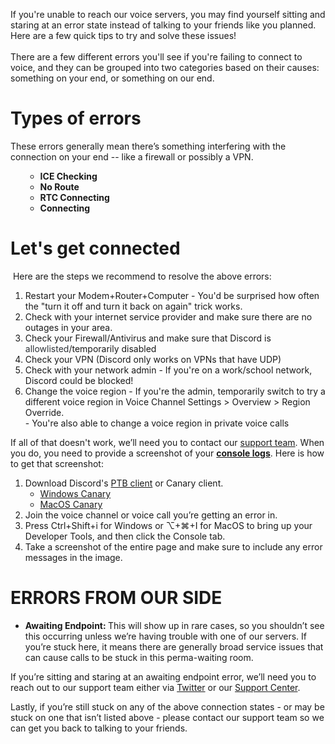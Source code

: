 <p>If you're unable to reach our voice servers, you may find yourself sitting and staring at an error state instead of talking to your friends like you planned. Here are a few quick tips to try and solve these issues!<br><br>There are a few different errors you'll see if you're failing to connect to voice, and they can be grouped into two categories based on their causes: something on your end, or something on our end.</p>
<h1>Types of errors</h1>
<p><span style="font-weight: 400;">These errors generally mean there’s something interfering with the connection on your end -- like a firewall or possibly a VPN.  </span></p>
<ul>
    <ul>
        <li style="font-weight: 400;" aria-level="1"><strong>ICE Checking</strong></li>
        <li style="font-weight: 400;" aria-level="1"><strong>No Route</strong></li>
        <li style="font-weight: 400;" aria-level="1">
            <strong>RTC Connecting</strong><span style="font-weight: 400;"> </span>
        </li>
        <li style="font-weight: 400;" aria-level="1"><strong>Connecting </strong></li>
    </ul>
</ul>
<h1>Let's get connected</h1>
<p><span style="font-weight: 400;"> Here are the steps we recommend to resolve the above errors:</span></p>
<ol>
    <li style="font-weight: 400;" aria-level="1"><span style="font-weight: 400;">Restart your Modem+Router+Computer - You'd be surprised how often the "turn it off and turn it back on again" trick works.</span></li>
    <li style="font-weight: 400;" aria-level="1"><span style="font-weight: 400;">Check with your internet service provider and make sure there are no outages in your area.</span></li>
    <li style="font-weight: 400;" aria-level="1"><span style="font-weight: 400;">Check your Firewall/Antivirus and make sure that Discord is <span style="color: #2e3338;" data-darkreader-inline-color="">allowlisted</span>/temporarily disabled</span></li>
    <li style="font-weight: 400;" aria-level="1"><span style="font-weight: 400;">Check your VPN (Discord only works on VPNs that have UDP)</span></li>
    <li style="font-weight: 400;" aria-level="1"><span style="font-weight: 400;">Check with your network admin - If you're on a work/school network, Discord could be blocked!</span></li>
    <li style="font-weight: 400;" aria-level="1">
        <span style="font-weight: 400;">Change the voice region - If you're the admin, temporarily switch to try a different voice region in Voice Channel Settings &gt; Overview &gt; Region Override.</span><span style="font-weight: 400;"><br></span><span style="font-weight: 400;">- You're also able to change a voice region in private voice calls </span>
    </li>
</ol>
<p><span style="font-weight: 400;">If all of that doesn't work, we’ll need you to contact our </span><a href="https://dis.gd/support" target="_blank" rel="noopener noreferrer">support team</a><span style="font-weight: 400;">. When you do, you need to provide a screenshot of your <a href="https://support.discord.com/hc/en-us/articles/115001239472" target="_blank" rel="noopener noreferrer"><strong>console logs</strong></a>. Here is how to get that screenshot:</span></p>
<ol>
    <li style="font-weight: 400;" aria-level="1">
        <span style="font-weight: 400;">Download Discord's <a href="https://discord.com/download" target="_blank" rel="noopener noreferrer">PTB client</a> or Canary client.</span>
        <ul>
            <li style="font-weight: 400;" aria-level="1"><a href="https://dis.gd/wincanary" target="_blank" rel="noopener noreferrer"><span style="font-weight: 400;">Windows Canary</span></a></li>
            <li style="font-weight: 400;" aria-level="1"><a href="https://dis.gd/maccanary" target="_blank" rel="noopener noreferrer"><span style="font-weight: 400;">MacOS Canary</span></a></li>
        </ul>
    </li>
    <li style="font-weight: 400;" aria-level="1"><span style="font-weight: 400;">Join the voice channel or voice call you’re getting an error in.</span></li>
    <li style="font-weight: 400;" aria-level="1"><span style="font-weight: 400;">Press Ctrl+Shift+i for Windows or ⌥+⌘+I for MacOS to bring up your Developer Tools, and then click the Console tab.</span></li>
    <li style="font-weight: 400;" aria-level="1"><span style="font-weight: 400;">Take a screenshot of the entire page and make sure to include any error messages in the image.</span></li>
</ol>
<h1>ERRORS FROM OUR SIDE</h1>
<ul>
    <li style="font-weight: 400;" aria-level="1">
        <strong>Awaiting Endpoint: </strong><span style="font-weight: 400;">This will show up in rare cases, so you shouldn’t see this occurring unless we’re having trouble with one of our servers. If you’re stuck here, it means there are generally broad service issues that can cause calls to be stuck in this perma-waiting room. </span>
    </li>
</ul>
<p><span style="font-weight: 400;">If you’re sitting and staring at an awaiting endpoint error, we’ll need you to reach out to our support team either via </span><a href="https://twitter.com/discord_support" target="_blank" rel="noopener">Twitter</a><span style="font-weight: 400;"> or our </span><a href="https://dis.gd/support" target="_blank" rel="noopener noreferrer">Support Center</a><span style="font-weight: 400;">. </span></p>
<p><span style="font-weight: 400;">Lastly, if you’re still stuck on any of the above connection states - or may be stuck on one that isn’t listed above - please contact our support team so we can get you back to talking to your friends.</span></p>